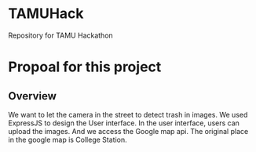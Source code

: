 # TAMUHack
Repository for TAMU Hackathon

# Propoal for this project
## Overview
We want to let the camera in the street to detect trash in images. We used ExpressJS to design the User interface. In the user interface, users can upload the images. And we access the Google map api. The original place in the google map is College Station. 
